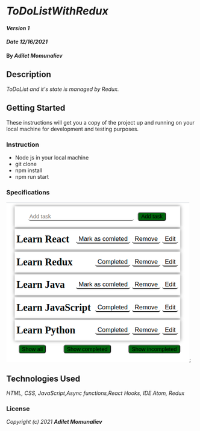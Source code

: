 # _ToDoListWithRedux_

#### _Version 1_
#### _Date 12/16/2021_
#### By _**Adilet Momunaliev**_

## Description

_ToDoList and it's state is managed by Redux._

## Getting Started

These instructions will get you a copy of the project up and running on your local machine for development and testing purposes.

### Instruction

* Node js in your local machine
* git clone
* npm install
* npm run start
### Specifications
  ![min-width:620px](todo.png);
## Technologies Used

_HTML, CSS, JavaScript,Async functions,React Hooks, IDE Atom, Redux_

### License

*_Copyright (c) 2021 **Adilet Momunaliev**_*

